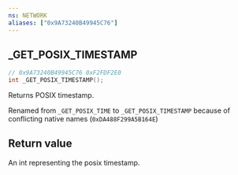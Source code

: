 ```yaml
---
ns: NETWORK
aliases: ["0x9A73240B49945C76"]
---
```

## _GET_POSIX_TIMESTAMP

```c
// 0x9A73240B49945C76 0xF2FDF2E0
int _GET_POSIX_TIMESTAMP();
```

Returns POSIX timestamp.

Renamed from `_GET_POSIX_TIME` to `_GET_POSIX_TIMESTAMP` because of conflicting native names (`0xDA488F299A5B164E`)


## Return value
An int representing the posix timestamp.

